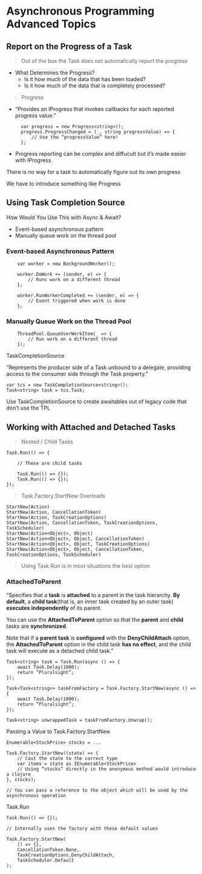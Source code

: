 # Asynchronous Programming Advanced Topics

## Report on the Progress of a Task

> Out of the box the Task does not automatically report the progress

-   What Determines the Progress?
    -   Is it how much of the data that has been loaded?
    -   Is it how much of the data that is completely processed?

> Progress<T>

- “Provides an IProgress<T> that invokes callbacks for each reported progress
value.”

        var progress = new Progress<string>();
        progress.ProgressChanged = (_, string progressValue) => {
            // Use the “progressValue” here!
        };

- Progress reporting can be complex and diffucult but it’s made easier with IProgress<T>

There is no way for a task to automatically figure out its own progress 

We have to introduce something like Progress<T>

## Using Task Completion Source

How Would You Use This with Async & Await?

- Event-based asynchronous pattern
- Manually queue work on the thread pool

### Event-based Asynchronous Pattern


        var worker = new BackgroundWorker();

        worker.DoWork += (sender, e) => {
            // Runs work on a different thread
        };

        worker.RunWorkerCompleted += (sender, e) => { 
            // Event triggered when work is done
        };

### Manually Queue Work on the Thread Pool

        ThreadPool.QueueUserWorkItem(_ => {
            // Run work on a different thread
        });


TaskCompletionSource<T>

“Represents the producer side of a Task<T> unbound to a delegate, 
providing access to the consumer side through the Task property.”

    var tcs = new TaskCompletionSource<string>();
    Task<string> task = tcs.Task;

Use TaskCompletionSource to create awaitables out of legacy code that don’t use the TPL

## Working with Attached and Detached Tasks

> Nested / Child Tasks

    Task.Run(() => {

        // These are child tasks

        Task.Run(() => {});
        Task.Run(() => {});
    });

> Task.Factory.StartNew Overloads

    StartNew(Action)
    StartNew(Action, CancellationToken)
    StartNew(Action, TaskCreationOptions)
    StartNew(Action, CancellationToken, TaskCreationOptions, TaskScheduler)
    StartNew(Action<Object>, Object)
    StartNew(Action<Object>, Object, CancellationToken)
    StartNew(Action<Object>, Object, TaskCreationOptions)
    StartNew(Action<Object>, Object, CancellationToken, 
    TaskCreationOptions, TaskScheduler)

> Using Task.Run is in most situations the best option

### AttachedToParent

“Specifies that a **task** is **attached** to a parent in the task hierarchy. **By default**, a **child task**(that is, an inner task created by an outer task) **executes independently** of its parent. 

You can use the **AttachedToParent** option so that the **parent** and **child** tasks are **synchronized**.

Note that if a **parent task** is **configured** with the **DenyChildAttach** option, the **AttachedToParent** option in the child task **has no effect**, and the child task will execute as a detached child task.”


    Task<string> task = Task.Run(async () => {
        await Task.Delay(1000);
        return ”Pluralsight”;
    });

    Task<Task<string>> taskFromFactory = Task.Factory.StartNew(async () => {
        await Task.Delay(1000);
        return ”Pluralsight”;
    });

    Task<string> unwrappedTask = taskFromFactory.Unwrap();

Passing a Value to Task.Factory.StartNew

    Enumerable<StockPrice> stocks = ...

    Task.Factory.StartNew((state) => { 
        // Cast the state to the correct type
        var items = state as IEnumerable<StockPrice>
        // Using “stocks” directly in the anonymous method would introduce a clojure
    }, stocks);

    // You can pass a reference to the object which will be used by the asynchronous operation

Task.Run

    Task.Run(() => {});

    // Internally uses the factory with these default values

    Task.Factory.StartNew(
        () => {},
        CancellationToken.None,
        TaskCreationOptions.DenyChildAttach,
        TaskScheduler.Default
    );